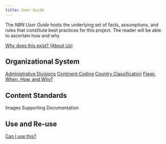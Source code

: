 ```yaml
---
title: User Guide
---
```


The *NBN User Guide* hosts the underlying set of facts, assumptions, and rules that constitute best practices for this project. The reader will be able to ascertain how and why 

[Why does this exist? (About Us)](guide/why.html)

## Organizational System

[Administrative Divisions](guide/administrative-divisions.html)
[Continent Coding](guide/continent-coding.html)
[Country Classification](guide/country-classification.html)
[Flags: When, How, and Why?](guide/flags.html)

## Content Standards

Images
Supporting Documentation

## Use and Re-use

[Can I use this?](guide/use.html)